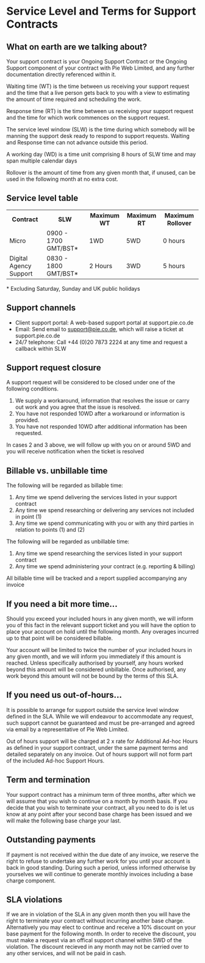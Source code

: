 # Service Level and Terms for Support Contracts

## What on earth are we talking about?

Your support contract is your Ongoing Support Contract or the Ongoing Support component of your contract with Pie Web Limited, and any further documentation directly referenced within it.

Waiting time (WT) is the time between us receiving your support request and the time that a live person gets back to you with a view to estimating the amount of time required and scheduling the work.

Response time (RT) is the time between us receiving your support request and the time for which work commences on the support request.

The service level window (SLW) is the time during which somebody will be manning the support desk ready to respond to support requests. Waiting and Response time can not advance outside this period.

A working day (WD) is a time unit comprising 8 hours of SLW time and may span multiple calendar days

Rollover is the amount of time from any given month that, if unused, can be used in the following month at no extra cost.

## Service level table

<table>
	<tr>
		<th>Contract</th>
		<th>SLW</th>
		<th>Maximum WT</th>
		<th>Maximum RT</th>
		<th>Maximum Rollover</th>
	</tr>
	<tr>
		<td>Micro</td>
		<td>0900 - 1700 GMT/BST*</td>
		<td>1WD</td>
		<td>5WD</td>
		<td>0 hours</td>
	</tr>
	<tr>
		<td>Digital Agency Support</td>
		<td>0830 - 1800 GMT/BST*</td>
		<td>2 Hours</td>
		<td>3WD</td>
		<td>5 hours</td>
	</tr>
</table>

\* Excluding Saturday, Sunday and UK public holidays

## Support channels

* Client support portal: A web-based support portal at support.pie.co.de
* Email: Send email to support@pie.co.de, which will raise a ticket at support.pie.co.de
* 24/7 telephone: Call +44 (0)20 7873 2224 at any time and request a callback within SLW

## Support request closure

A support request will be considered to be closed under one of the following conditions.

1. We supply a workaround, information that resolves the issue or carry out work and you agree that the issue is resolved.
1. You have not responded 10WD after a workaround or information is provided.
1. You have not responded 10WD after additional information has been requested.

In cases 2 and 3 above, we will follow up with you on or around 5WD and you will receive notification when the ticket is resolved

## Billable vs. unbillable time

The following will be regarded as billable time:

1. Any time we spend delivering the services listed in your support contract
1. Any time we spend researching or delivering any services not included in point (1)
1. Any time we spend communicating with you or with any third parties in relation to points (1) and (2)

The following will be regarded as unbillable time:

1. Any time we spend researching the services listed in your support contract
1. Any time we spend administering your contract (e.g. reporting & billing)

All billable time will be tracked and a report supplied accompanying any invoice

## If you need a bit more time...
Should you exceed your included hours in any given month, we will inform you of this fact in the relevant support ticket and you will have the option to place your account on hold until the following month. Any overages incurred up to that point will be considered billable.

Your account will be limited to twice the number of your included hours in any given month, and we will inform you immediately if this amount is reached. Unless specifically authorised by yourself, any hours worked beyond this amount will be considered unbillable. Once authorised, any work beyond this amount will not be bound by the terms of this SLA.

## If you need us out-of-hours...
It is possible to arrange for support outside the service level window defined in the SLA. While we will endeavour to accommodate any request, such support cannot be guaranteed and must be pre-arranged and agreed via email by a representative of Pie Web Limited.

Out of hours support will be charged at 2 x rate for Additional Ad-hoc Hours as defined in your support contract, under the same payment terms and detailed separately on any invoice. Out of hours support will not form part of the included Ad-hoc Support Hours.

## Term and termination

Your support contract has a minimum term of three months, after which we will assume that you wish to continue on a month by month basis. If you decide that you wish to terminate your contract, all you need to do is let us know at any point after your second base charge has been issued and we will make the following base charge your last.

## Outstanding payments

If payment is not received within the due date of any invoice, we reserve the right to refuse to undertake any further work for you until your account is back in good standing. During such a period, unless informed otherwise by yourselves we will continue to generate monthly invoices including a base charge component.

## SLA violations

If we are in violation of the SLA in any given month then you will have the right to terminate your contract without incurring another base charge. Alternatively you may elect to continue and receive a 10% discount on your base payment for the following month. In order to receive the discount, you must make a request via an offical support channel within 5WD of the violation. The discount recieved in any month  may not be carried over to any other services, and will not be paid in cash.
